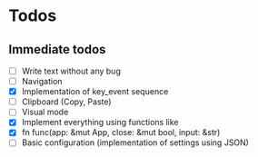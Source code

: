 # Todos

## Immediate todos

- [ ] Write text without any bug
- [ ] Navigation
- [x] Implementation of key_event sequence
- [ ] Clipboard (Copy, Paste)
- [ ] Visual mode
- [x] Implement everything using functions like
- [x] fn func(app: &mut App, close: &mut bool, input: &str)
- [ ] Basic configuration (implementation of settings using JSON)
